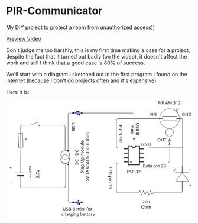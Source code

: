 # PIR-Communicator

My DIY project to protect a room from unauthorized access))

[Preview Video ](https://drive.google.com/file/d/1OLRuA5nBzqJ-8at_WL5AkTt9_fnpMwa0/view?usp=sharing) 

Don't judge me too harshly, this is my first time making a case for a project, despite the fact that 
it turned out badly (on the video), it doesn't affect the work and still I think that a good case is 
80% of success.

We'll start with a diagram I sketched out in the first program I found on the internet
(because I don't do projects often and it's expensive). 

Here it is:

![Diagram](1.jpg)
